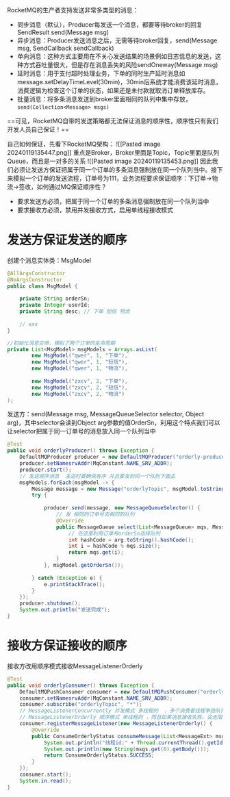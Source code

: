 RocketMQ的生产者支持发送非常多类型的消息：
- 同步消息（默认），Producer每发送一个消息，都要等待broker的回复SendResult send(Message msg)
- 异步消息：Producer发送消息之后，无需等待broker回复，send(Message msg,  SendCallback sendCallback)
- 单向消息：这种方式主要用在不关心发送结果的场景例如日志信息的发送，这种方式吞吐量很大，但是存在消息丢失的风险sendOneway(Message msg)
- 延时消息：用于支付超时处理业务，下单的同时生产延时消息如message.setDelayTimeLevel(30min)，30min后系统才能消费该延时消息，消费逻辑为检查这个订单的状态，如果还是未付款就取消订单释放库存。
- 批量消息：将多条消息发送到broker里面相同的队列中集中存放，`send(Collection<Message> msgs)`

==可见，RocketMQ自带的发送策略都无法保证消息的顺序性，顺序性只有我们开发人员自己保证！==

自己如何保证，先看下RocketMQ架构：
![[Pasted image 20240119135447.png]]
重点是Broker，Broker里面是Topic，Topic里面是队列Queue，而且是一对多的关系
![[Pasted image 20240119135453.png]]
因此我们必须让发送方保证把属于同一个订单的多条消息强制放在同一个队列当中。接下来模拟一个订单的发送流程，订单号为111，业务流程要求保证顺序：下订单->物流->签收，如何通过MQ保证顺序性？
- 要求发送方必须，把属于同一个订单的多条消息强制放在同一个队列当中
- 要求接收方必须，禁用并发接收方式，启用单线程接收模式
# 发送方保证发送的顺序
创建个消息实体类：MsgModel
```java
@AllArgsConstructor  
@NoArgsConstructor  
public class MsgModel {  
  
    private String orderSn;  
    private Integer userId;  
    private String desc; // 下单 短信 物流  
  
    // xxx  
}

//初始化消息实体，模拟了两个订单的生命周期
private List<MsgModel> msgModels = Arrays.asList(  
        new MsgModel("qwer", 1, "下单"),  
        new MsgModel("qwer", 1, "短信"),  
        new MsgModel("qwer", 1, "物流"), 
         
        new MsgModel("zxcv", 2, "下单"),  
        new MsgModel("zxcv", 2, "短信"),  
        new MsgModel("zxcv", 2, "物流")  
); 
```

发送方：send(Message msg, MessageQueueSelector selector, Object arg)，其中selector会读到Object arg参数的值OrderSn，利用这个特点我们可以让selector把属于同一订单号的消息放入同一个队列当中
```java
@Test  
public void orderlyProducer() throws Exception {  
    DefaultMQProducer producer = new DefaultMQProducer("orderly-producer-group");  
    producer.setNamesrvAddr(MqConstant.NAME_SRV_ADDR);  
    producer.start();  
    // 发送顺序消息  发送时要确保有序 并且要发到同一个队列下面去  
    msgModels.forEach(msgModel -> {  
        Message message = new Message("orderlyTopic", msgModel.toString().getBytes());  
        try {  
  
            producer.send(message, new MessageQueueSelector() {  
                // 发 相同的订单号去相同的队列  
                @Override  
                public MessageQueue select(List<MessageQueue> mqs, Message msg, Object arg) {  
                    // 在这里利用订单号orderSn选择队列  
                    int hashCode = arg.toString().hashCode();  
                    int i = hashCode % mqs.size();  
                    return mqs.get(i);  
                }  
            }, msgModel.getOrderSn());  
  
        } catch (Exception e) {  
            e.printStackTrace();  
        }  
    });  
    producer.shutdown();  
    System.out.println("发送完成");  
}
```
# 接收方保证接收的顺序
接收方改用顺序模式接收MessageListenerOrderly

```java
@Test  
public void orderlyConsumer() throws Exception {  
    DefaultMQPushConsumer consumer = new DefaultMQPushConsumer("orderly-consumer-group");  
    consumer.setNamesrvAddr(MqConstant.NAME_SRV_ADDR);  
    consumer.subscribe("orderlyTopic", "*");  
    // MessageListenerConcurrently 并发模式 多线程的  ，多个消费者线程争抢队列中的消息 
    // MessageListenerOrderly 顺序模式 单线程的 ，而且如果消息接收失败，会无限重试接收Integer.Max_Value  
    consumer.registerMessageListener(new MessageListenerOrderly() {  
        @Override  
        public ConsumeOrderlyStatus consumeMessage(List<MessageExt> msgs, ConsumeOrderlyContext context) {  
            System.out.println("线程id:" + Thread.currentThread().getId());  
            System.out.println(new String(msgs.get(0).getBody()));  
            return ConsumeOrderlyStatus.SUCCESS;  
        }  
    });  
    consumer.start();  
    System.in.read();  
}
```
